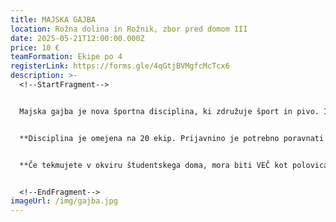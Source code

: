 ```yaml
---
title: MAJSKA GAJBA
location: Rožna dolina in Rožnik, zbor pred domom III
date: 2025-05-21T12:00:00.000Z
price: 10 €
teamFormation: Ekipe po 4
registerLink: https://forms.gle/4qGtjBVMgfcMcTcx6
description: >-
  <!--StartFragment-->


  Majska gajba je nova športna disciplina, ki združuje šport in pivo. Igra izvira iz obronkov Pohorja, natančneje iz Slovenske Bistrice, kjer se v originalu imenuje Piratlon. Za potrebe majskih iger smo traso in ime igre prilagodili, v pravilih pa ostajamo zvesti ustanoviteljem, ki so svetu predstavili to novo kraljico športa. Ekipo sestavljajo štirje posamezniki, ki jih na trasi zvesto spremlja gajba. Tekmovalci morajo prehoditi (ali preteči) v naprej določeno traso, cilj pa morajo prečkati s prazno gajbo! Da pa tekmovanje ni prelahko, bodo ob poti pripravljene tudi dodatne postojanke z nalogami, ki jih mora ekipa opraviti, da lahko nadaljuje proti cilju. Natančnejša navodila pa bodo prestavljena pred samim začetkom tekmovanja.


  **Disciplina je omejena na 20 ekip. Prijavnino je potrebno poravnati najpozneje do 19.5. V nasprotnem primeru bomo prijavo zbrisali in ponovno odprli prijavni obrazec ter sproščena mesta prepustili prvim ekipam, ki na info točki poravnajo prijavnino.** 


  **Če tekmujete v okviru študentskega doma, mora biti VEČ kot polovica ekipe sestavljena iz stanovalcev istega doma, hkrati pa se morate uvrstiti med najboljše tri. Prva ekipa prejme 12 točk, druga 10 točk ter tretja 8 točk.**


  <!--EndFragment-->
imageUrl: /img/gajba.jpg
---
```

